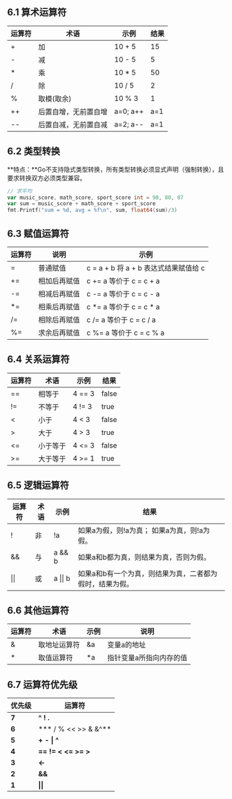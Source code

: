 ## 6.1 算术运算符

| 运算符 | 术语                 | 示例     | 结果 |
| ------ | -------------------- | -------- | ---- |
| +      | 加                   | 10 + 5   | 15   |
| -      | 减                   | 10 - 5   | 5    |
| *      | 乘                   | 10 * 5   | 50   |
| /      | 除                   | 10 / 5   | 2    |
| %      | 取模(取余)           | 10 % 3   | 1    |
| ++     | 后置自增，无前置自增 | a=0; a++ | a=1  |
| --     | 后置自减，无前置自减 | a=2; a-- | a=1  |

## 6.2 类型转换

**特点：**Go不支持隐式类型转换，所有类型转换必须显式声明（强制转换），且要求转换双方必须类型兼容。

```go
// 求平均
var music_score, math_score, sport_score int = 90, 80, 87
var sum = music_score + math_score + sport_score
fmt.Printf("sum = %d, avg = %f\n", sum, float64(sum)/3)
```

## 6.3 赋值运算符

| **运算符** | **说明**     | **示例**                              |
| ---------- | ------------ | ------------------------------------- |
| =          | 普通赋值     | c = a + b 将 a + b 表达式结果赋值给 c |
| +=         | 相加后再赋值 | c += a 等价于 c = c + a               |
| -=         | 相减后再赋值 | c -= a 等价于 c = c - a               |
| *=         | 相乘后再赋值 | c *= a 等价于 c = c * a               |
| /=         | 相除后再赋值 | c /= a 等价于 c = c / a               |
| %=         | 求余后再赋值 | c %= a 等价于 c = c % a               |

## 6.4 关系运算符

| 运算符 | 术语     | 示例   | 结果  |
| ------ | -------- | ------ | ----- |
| ==     | 相等于   | 4 == 3 | false |
| !=     | 不等于   | 4 != 3 | true  |
| <      | 小于     | 4 < 3  | false |
| >      | 大于     | 4 > 3  | true  |
| <=     | 小于等于 | 4 <= 3 | false |
| >=     | 大于等于 | 4 >= 1 | true  |

## 6.5 逻辑运算符

| 运算符 | 术语 | 示例     | 结果                                                     |
| ------ | ---- | -------- | -------------------------------------------------------- |
| !      | 非   | !a       | 如果a为假，则!a为真；  如果a为真，则!a为假。             |
| &&     | 与   | a && b   | 如果a和b都为真，则结果为真，否则为假。                   |
| \|\|   | 或   | a \|\| b | 如果a和b有一个为真，则结果为真，二者都为假时，结果为假。 |

## 6.6 其他运算符

| 运算符 | 术语         | 示例 | 说明                    |
| ------ | ------------ | ---- | ----------------------- |
| &      | 取地址运算符 | &a   | 变量a的地址             |
| *      | 取值运算符   | *a   | 指针变量a所指向内存的值 |

## 6.7 运算符优先级

| 优先级 | 运算符                            |
| ------ | --------------------------------- |
| **7**  | **^   !  .**                      |
| **6**  | ***    /  %    <<  >>  &     &^** |
| **5**  | **+   -   \|     ^**              |
| **4**  | **==  !=  <    <=  >=  >**        |
| **3**  | **<-**                            |
| **2**  | **&&**                            |
| **1**  | **\|\|**                          |





































